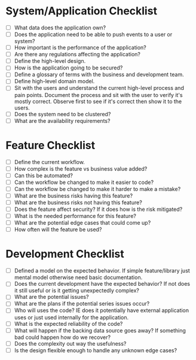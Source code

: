 # System/Application Checklist

- [ ] What data does the application own?
- [ ] Does the application need to be able to push events to a user or system?
- [ ] How important is the performance of the application?
- [ ] Are there any regulations affecting the application?
- [ ] Define the high-level design.
- [ ] How is the application going to be secured?
- [ ] Define a glossary of terms with the business and development team.
- [ ] Define high-level domain model.
- [ ] Sit with the users and understand the current high-level process and pain points.  Document the process and sit with the user to verify it's mostly correct.  Observe first to see if it's correct then show it to the users.
- [ ] Does the system need to be clustered?
- [ ] What are the availability requirements?

# Feature Checklist

- [ ] Define the current workflow.
- [ ] How complex is the feature vs business value added?
- [ ] Can this be automated?
- [ ] Can the workflow be changed to make it easier to code?
- [ ] Can the workflow be changed to make it harder to make a mistake?
- [ ] What are the business risks having this feature?
- [ ] What are the business risks not having this feature?
- [ ] Does the feature affect security? If it does how is the risk mitigated?
- [ ] What is the needed performance for this feature?
- [ ] What are the potential edge cases that could come up?
- [ ] How often will the feature be used?

# Development Checklist

- [ ] Defined a model on the expected behavior.  If simple feature/library just mental model otherwise need basic documentation.
- [ ] Does the current development have the expected behavior?  If not does it still useful or is it getting unexpectedly complex?
- [ ] What are the potential issues?
- [ ] What are the plans if the potential series issues occur?
- [ ] Who will uses the code?  IE does it potentially have external application uses or just used internally for the application.
- [ ] What is the expected reliability of the code?
- [ ] What will happen if the backing data source goes away?  If something bad could happen how do we recover?
- [ ] Does the complexity out way the usefulness?
- [ ] Is the design flexible enough to handle any unknown edge cases?
